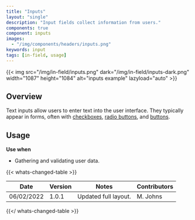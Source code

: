 ```yaml
---
title: "Inputs"
layout: "single"
description: "Input fields collect information from users."
components: true
component: inputs
images:
  - "/img/components/headers/inputs.png"
keywords: input
tags: [in-field, usage]
---
```


{{< img src="/img/in-field/inputs.png" dark="/img/in-field/inputs-dark.png" width="1087" height="1084" alt="inputs example" lazyload="auto" >}}

## Overview

Text inputs allow users to enter text into the user interface. They typically appear in forms, often with [checkboxes](/components/in-field/checkboxes/), [radio buttons](/components/in-field/radio-buttons/), and [buttons](/components/in-field/buttons/).

## Usage

**Use when**

- Gathering and validating user data.

{{< whats-changed-table >}}

| Date       | Version | Notes                | Contributors |
| ---------- | ------- | -------------------- | ------------ |
| 06/02/2022 | 1.0.1   | Updated full layout. | M. Johns     |

{{</ whats-changed-table >}}
